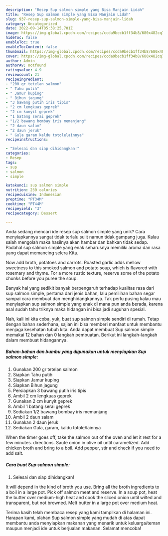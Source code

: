 ```yaml
---
description: "Resep Sup salmon simple yang Bisa Manjain Lidah"
title: "Resep Sup salmon simple yang Bisa Manjain Lidah"
slug: 937-resep-sup-salmon-simple-yang-bisa-manjain-lidah
category: Uncategorized
date: 2022-09-14T05:38:25.701Z
image: https://img-global.cpcdn.com/recipes/ccda9becb1ff34b8/680x482cq70/sup-salmon-simple-foto-resep-utama.jpg
hideToc: false
enableToc: true
enableTocContent: false
thumbnail: https://img-global.cpcdn.com/recipes/ccda9becb1ff34b8/680x482cq70/sup-salmon-simple-foto-resep-utama.jpg
cover: https://img-global.cpcdn.com/recipes/ccda9becb1ff34b8/680x482cq70/sup-salmon-simple-foto-resep-utama.jpg
author: Admin
authorAv: notfound
ratingvalue: 4.9
reviewcount: 21
recipeingredient:
- "200 gr tetelan salmon"
- " Tahu putih"
- " Jamur kuping"
- " Bihun jagung"
- "3 bawang putih iris tipis"
- "2 cm lengkuas geprek"
- "2 cm kunyit geprek"
- "1 batang serai geprek"
- "1/2 bawang bombay iris memanjang"
- "2 daun salam"
- "2 daun jeruk"
- " Gula garam kaldu totolelainnya"
recipeinstructions:

- "Selesai dan siap dihidangkan!"
categories:
- Resep
tags:
- sup
- salmon
- simple

katakunci: sup salmon simple 
nutrition: 230 calories
recipecuisine: Indonesian
preptime: "PT34M"
cooktime: "PT44M"
recipeyield: "3"
recipecategory: Dessert

---
```





Anda sedang mencari ide resep sup salmon simple yang unik? Cara menyiapkannya sangat tidak terlalu sulit namun tidak gampang juga. Kalau salah mengolah maka hasilnya akan hambar dan bahkan tidak sedap. Padahal sup salmon simple yang enak seharusnya memiliki aroma dan rasa yang dapat memancing selera Kita.





Now add broth, potatoes and carrots. Roasted garlic adds mellow sweetness to this smoked salmon and potato soup, which is flavored with rosemary and thyme. For a more rustic texture, reserve some of the potato chunks before you puree the soup.

Banyak hal yang sedikit banyak berpengaruh terhadap kualitas rasa dari sup salmon simple, pertama dari jenis bahan, lalu pemilihan bahan segar sampai cara membuat dan menghidangkannya. Tak perlu pusing kalau mau menyiapkan sup salmon simple yang enak di mana pun anda berada, karena asal sudah tahu triknya maka hidangan ini bisa jadi suguhan spesial.






Nah, kali ini kita coba, yuk, buat sup salmon simple sendiri di rumah. Tetap dengan bahan sederhana, sajian ini bisa memberi manfaat untuk membantu menjaga kesehatan tubuh kita. Anda dapat membuat Sup salmon simple memakai 12 bahan dan 0 langkah pembuatan. Berikut ini langkah-langkah dalam membuat hidangannya.

<!--inarticleads1-->

##### Bahan-bahan dan bumbu yang digunakan untuk menyiapkan Sup salmon simple:

1. Gunakan 200 gr tetelan salmon
1. Siapkan  Tahu putih
1. Siapkan  Jamur kuping
1. Siapkan  Bihun jagung
1. Persiapkan 3 bawang putih iris tipis
1. Ambil 2 cm lengkuas geprek
1. Gunakan 2 cm kunyit geprek
1. Ambil 1 batang serai geprek
1. Sediakan 1/2 bawang bombay iris memanjang
1. Ambil 2 daun salam
1. Gunakan 2 daun jeruk
1. Sediakan  Gula, garam, kaldu totole/lainnya


When the timer goes off, take the salmon out of the oven and let it rest for a few minutes. directions. Saute onion in olive oil until caramelized. Add chicken broth and bring to a boil. Add pepper, stir and check if you need to add salt. 

<!--inarticleads2-->

##### Cara buat Sup salmon simple:


1. Selesai dan siap dihidangkan!

It will depend in the kind of broth you use. Bring all the broth ingredients to a boil in a large pot. Pick off salmon meat and reserve. In a soup pot, heat the butter over medium-high heat and cook the sliced onion until wilted and transparent, but not browned. Melt butter in a large pot over medium heat. 

Terima kasih telah membaca resep yang kami tampilkan di halaman ini. Harapan kami, olahan Sup salmon simple yang mudah di atas dapat membantu anda menyiapkan makanan yang menarik untuk keluarga/teman maupun menjadi ide untuk berjualan makanan. Selamat mencoba!
